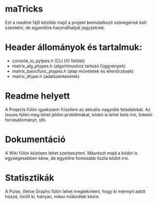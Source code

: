 # maTricks

Ezt a readme fájlt később majd a projekt bemutatkozó szövegének kell szentelni, de egyenlőre használhatjuk jegyzetnek.

# Header állományok és tartalmuk:
- console_io_pytpes.h (CLI I/O felület)
- matrix_alg_ptypes.h (algortimushoz tartozó függvények)
- matrix_basicfunc_ptypes.h (alap műveletek és ellenőrzések)
- matrix_dtype.h (adatszerkezetek)

# Readme helyett
A Projects fülön igyekszem frissíteni az aktuális nagyobb feladatokat. Az Issues fülön meg lehet jelölni problémákat, kódot is lehet bele írni, linkelni forrásállományt, stb.

# Dokumentáció
A Wiki fülön közösen lehet szerkeszteni. Másrészt majd a kódot is egységesebben kéne, de egyelőre fontosabb tiszta kódot írni.

# Statisztikák
A Pulse, illetve Graphs fülön lehet megtekinteni, hogy ki mennyit adott hozzá, törölt ki, hányan, mikor működtek közre.

